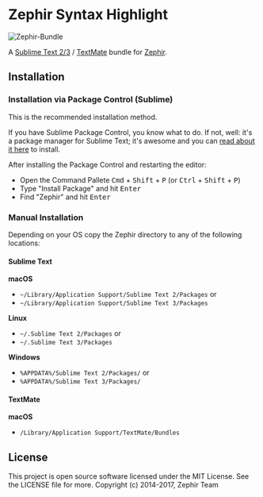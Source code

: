 # Zephir Syntax Highlight

![Zephir-Bundle](https://cloud.githubusercontent.com/assets/1256298/25757879/fea213e8-31d4-11e7-8821-38c1009e07bc.png)

A [Sublime Text 2/3](http://www.sublimetext.com/) / [TextMate](http://macromates.com/) bundle for
[Zephir](http://zephir-lang.com).

## Installation

### Installation via Package Control (Sublime)

This is the recommended installation method.

If you have Sublime Package Control, you know what to do. If not, well: it's a package manager for Sublime Text;
it's awesome and you can [read about it here](http://wbond.net/sublime_packages/package_control) to install.

After installing the Package Control and restarting the editor:

* Open the Command Pallete <kbd>Cmd</kbd> + <kbd>Shift</kbd> + <kbd>P</kbd>
  (or <kbd>Ctrl</kbd> + <kbd>Shift</kbd> + <kbd>P</kbd>)
* Type "Install Package" and hit <kbd>Enter</kbd>
* Find "Zephir" and hit <kbd>Enter</kbd>


### Manual Installation

Depending on your OS copy the Zephir directory to any of the following locations:

#### Sublime Text

**macOS**

* `~/Library/Application Support/Sublime Text 2/Packages`
or
* `~/Library/Application Support/Sublime Text 3/Packages`

**Linux**

* `~/.Sublime Text 2/Packages`
or
* `~/.Sublime Text 3/Packages`

**Windows**

* `%APPDATA%/Sublime Text 2/Packages/`
or
* `%APPDATA%/Sublime Text 3/Packages/`

#### TextMate

**macOS**

* `/Library/Application Support/TextMate/Bundles`

## License

This project is open source software licensed under the MIT License. See the LICENSE file for more.
Copyright (c) 2014-2017, Zephir Team
